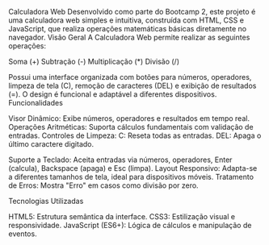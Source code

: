 Calculadora Web
Desenvolvido como parte do Bootcamp 2, este projeto é uma calculadora web simples e intuitiva, construída com HTML, CSS e JavaScript, que realiza operações matemáticas básicas diretamente no navegador.
Visão Geral
A Calculadora Web permite realizar as seguintes operações:

Soma (+)
Subtração (-)
Multiplicação (*)
Divisão (/)

Possui uma interface organizada com botões para números, operadores, limpeza de tela (C), remoção de caracteres (DEL) e exibição de resultados (=). O design é funcional e adaptável a diferentes dispositivos.
Funcionalidades

Visor Dinâmico: Exibe números, operadores e resultados em tempo real.
Operações Aritméticas: Suporta cálculos fundamentais com validação de entradas.
Controles de Limpeza:
C: Reseta todas as entradas.
DEL: Apaga o último caractere digitado.


Suporte a Teclado: Aceita entradas via números, operadores, Enter (calcula), Backspace (apaga) e Esc (limpa).
Layout Responsivo: Adapta-se a diferentes tamanhos de tela, ideal para dispositivos móveis.
Tratamento de Erros: Mostra "Erro" em casos como divisão por zero.

Tecnologias Utilizadas

HTML5: Estrutura semântica da interface.
CSS3: Estilização visual e responsividade.
JavaScript (ES6+): Lógica de cálculos e manipulação de eventos.

